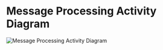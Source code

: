 # Message Processing Activity Diagram

![Message Processing Activity Diagram](../../assets/message_activity.svg)